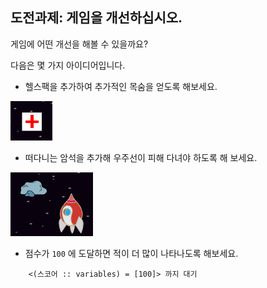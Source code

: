 ## 도전과제: 게임을 개선하십시오.

게임에 어떤 개선을 해볼 수 있을까요?

다음은 몇 가지 아이디어입니다.

+ 헬스팩을 추가하여 추가적인 목숨을 얻도록 해보세요.

![스크린샷](images/invaders-aid.png)

+ 떠다니는 암석을 추가해 우주선이 피해 다녀야 하도록 해 보세요.

![스크린샷](images/invaders-rocks.png)

+ 점수가 `100` 에 도달하면 적이 더 많이 나타나도록 해보세요.

```blocks3
    <(스코어 :: variables) = [100]> 까지 대기
```